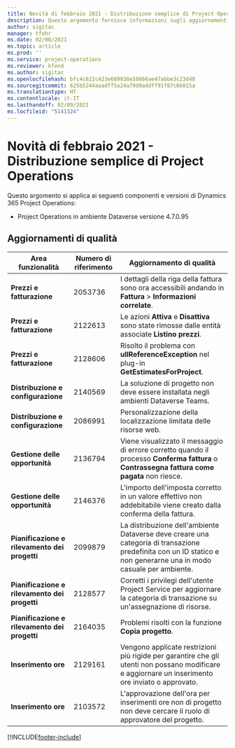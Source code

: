 ```yaml
---
title: Novità di febbraio 2021 - Distribuzione semplice di Project Operations
description: Questo argomento fornisce informazioni sugli aggiornamenti di qualità disponibili nella versione di febbraio 2021 di Distribuzione semplice di Project Operations.
author: sigitac
manager: tfehr
ms.date: 02/08/2021
ms.topic: article
ms.prod: ''
ms.service: project-operations
ms.reviewer: kfend
ms.author: sigitac
ms.openlocfilehash: bfc4c622c423e689938e58666ae47abbe3c23d48
ms.sourcegitcommit: 625b5244aaadff5a24a79d9addff91f87c6b015a
ms.translationtype: HT
ms.contentlocale: it-IT
ms.lasthandoff: 02/09/2021
ms.locfileid: "5141324"
---
```

# <a name="whats-new-february-2021---project-operations-lite-deployment"></a>Novità di febbraio 2021 - Distribuzione semplice di Project Operations

Questo argomento si applica ai seguenti componenti e versioni di Dynamics 365 Project Operations:

  - Project Operations in ambiente Dataverse versione 4.7.0.95

## <a name="quality-updates"></a>Aggiornamenti di qualità

| **Area funzionalità** | **Numero di riferimento** | **Aggiornamento di qualità** |
| --- | --- | --- |
| **Prezzi e fatturazione** | 2053736 | I dettagli della riga della fattura sono ora accessibili andando in **Fattura** > **Informazioni correlate**. |
| **Prezzi e fatturazione** | 2122613 | Le azioni **Attiva** e **Disattiva** sono state rimosse dalle entità associate **Listino prezzi**. |
| **Prezzi e fatturazione** | 2128606 | Risolto il problema con **ullReferenceException** nel plug-in **GetEstimatesForProject**. |
| **Distribuzione e configurazione** | 2140569 | La soluzione di progetto non deve essere installata negli ambienti Dataverse Teams. |
| **Distribuzione e configurazione** | 2086991 | Personalizzazione della localizzazione limitata delle risorse web. |
| **Gestione delle opportunità** | 2136794 | Viene visualizzato il messaggio di errore corretto quando il processo **Conferma fattura** o **Contrassegna fattura come pagata** non riesce. |
| **Gestione delle opportunità** | 2146376 | L'importo dell'imposta corretto in un valore effettivo non addebitabile viene creato dalla conferma della fattura. |
| **Pianificazione e rilevamento dei progetti** | 2099879 | La distribuzione dell'ambiente Dataverse deve creare una categoria di transazione predefinita con un ID statico e non generarne una in modo casuale per ambiente. |
| **Pianificazione e rilevamento dei progetti** | 2128577 | Corretti i privilegi dell'utente Project Service per aggiornare la categoria di transazione su un'assegnazione di risorse. |
| **Pianificazione e rilevamento dei progetti** | 2164035 | Problemi risolti con la funzione **Copia progetto**. |
| **Inserimento ore** | 2129161 | Vengono applicate restrizioni più rigide per garantire che gli utenti non possano modificare e aggiornare un inserimento ore inviato o approvato. |
| **Inserimento ore** | 2103572 | L'approvazione dell'ora per inserimenti ore non di progetto non deve cercare il ruolo di approvatore del progetto. |


[!INCLUDE[footer-include](../../includes/footer-banner.md)]